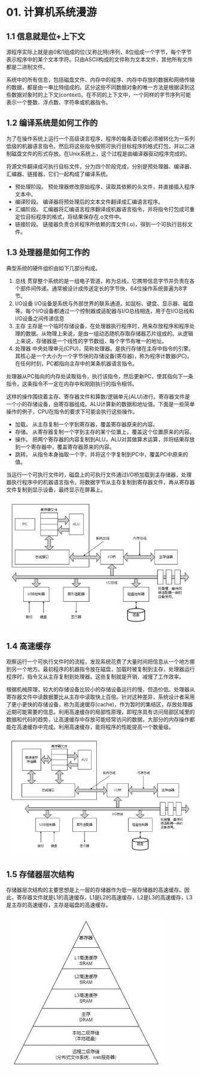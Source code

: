 # 01. 计算机系统漫游

## 1.1 信息就是位+上下文
源程序实际上就是由0和1组成的位(又称比特)序列，8位组成一个字节，每个字节表示程序中的某个文本字符。只由ASCII构成的文件称为文本文件，其他所有文件都是二进制文件。

系统中的所有信息，包括磁盘文件、内存中的程序、内存中存放的数据和网络传输的数据，都是由一串比特组成的。区分这些不同数据对象的唯一方法是根据读到这些数据对象时的上下文(context)。在不同的上下文中，一个同样的字节序列可能表示一个整数、浮点数、字符串或机器指令。

## 1.2 编译系统是如何工作的
为了在操作系统上运行一个高级语言程序，程序的每条语句都必须被转化为一系列低级的机器语言指令。然后将这些指令按照可执行目标程序的格式打包，并以二进制磁盘文件的形式存放。在Unix系统上，这个过程是由编译器驱动程序完成的。

将源文件翻译成可执行目标文件，分为四个阶段完成，分别是预处理器、编译器、汇编器、链接器，它们一起构成了编译系统。

- 预处理阶段。 预处理器修改原始程序，读取其依赖的头文件，并直接插入程序文本中。
- 编译阶段。 编译器将预处理后的文本文件翻译成汇编语言程序。
- 汇编阶段。 汇编器将汇编语言程序翻译成机器语言指令，并将指令打包成可重定位目标程序的格式，将结果保存在.o文件中。
- 链接阶段。 链接器负责合并程序所依赖的库文件(.o)，得到一个可执行目标文件。

## 1.3 处理器是如何工作的
典型系统的硬件组织由如下几部分构成。
1. 总线
贯穿整个系统的是一组电子管道，称为总线，它携带信息字节并负责在各个部件间传递。通常被设计成传送定长的字节快，64位操作系统普遍为8字节。
2. I/O设备
I/O设备是系统与外部世界的联系通道。如鼠标、键盘、显示器、磁盘等。每个I/O设备都通过一个控制器或适配器与I/O总线相连，用于在I/O总线和I/O设备之间传递信息
3. 主存
主存是一个临时存储设备，在处理器执行程序时，用来存放程序和程序处理的数据。从物理上来说，是由一组动态随机存取存储器芯片组成的。从逻辑上来说，存储器是一个线性的字节数组，每个字节有唯一的地址。
4. 处理器
中央处理单元(CPU)，简称处理器。是执行存储在主存中指令的引擎。其核心是一个大小为一个字节快的存储设备(寄存器)，称为程序计数器(PC)。在任何时刻，PC都指向主存中的某条机器语言指令。

处理器从PC指向的内存处读取指令，执行该指令，然后更新PC，使其指向下一条指令，这条指令不一定在内存中和刚刚执行的指令相邻。

这样的操作围绕着主存、寄存器文件和算数/逻辑单元(ALU)进行。寄存器文件是一个小的存储设备，由寄存器组成。ALU计算新的数据和地址值。下面是一些简单操作的例子，CPU在指令的要求下可能会执行这些操作。
- 加载。 从主存复制一个字到寄存器，覆盖寄存器原来的内容。
- 存储。 从寄存器复制一个字到主存的某个位置上，覆盖这个位置原来的内容。
- 操作。 把两个寄存器的内容复制到ALU，ALU对其做算术运算，并将结果存放到一个寄存器中，覆盖寄存器原来的内容。
- 跳转。 从指令本身抽取一个字，并将这个字复制到PC中，覆盖PC中原来的值。

当运行一个可执行文件时，磁盘上的可执行文件通过I/O桥加载到主存储器，处理器执行程序中的机器语言指令，将数据字节从主存复制到寄存器文件，再从寄存器文件复制到显示设备，最终显示在屏幕上。

![典型系统硬件组织](images/01.png)

## 1.4 高速缓存
观察运行一个可执行文件时的流程，发现系统花费了大量时间把信息从一个地方挪到另一个地方。最初程序的机器指令放在磁盘，加载时被复制到主存，处理器运行程序时，指令又从主存复制到处理器。这些复制就是开销，减慢了工作效率。

根据机械原理，较大的存储设备比较小的存储设备运行的慢，但造价低。处理器从寄存器文件中读数据要比从主存中读取快上百倍。针对这种差异，系统设计者采用了更小更快的存储设备，称为高速缓存(cache)，作为暂时的集结区，存放处理器近期可能需要的信息。利用高速缓存的局部性原理，即程序具有访问局部区域里的数据和代码的趋势，让高速缓存中存放可能经常访问的数据，大部分的内存操作都能在高速缓存中完成。利用高速缓存，能将程序的性能提高一个数量级。

![高速缓存](images/02.png)

## 1.5 存储器层次结构
存储器层次结构的主要思想是上一层的存储器作为低一层存储器的高速缓存。因此，寄存器文件就是L1的高速缓存，L1是L2的高速缓存，L2是L3的高速缓存，L3是主存的高速缓存，主存是磁盘的高速缓存。

![存储器层次结构](images/03.png)